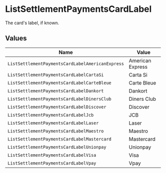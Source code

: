 # ListSettlementPaymentsCardLabel

The card's label, if known.


## Values

| Name                                             | Value                                            |
| ------------------------------------------------ | ------------------------------------------------ |
| `ListSettlementPaymentsCardLabelAmericanExpress` | American Express                                 |
| `ListSettlementPaymentsCardLabelCartaSi`         | Carta Si                                         |
| `ListSettlementPaymentsCardLabelCarteBleue`      | Carte Bleue                                      |
| `ListSettlementPaymentsCardLabelDankort`         | Dankort                                          |
| `ListSettlementPaymentsCardLabelDinersClub`      | Diners Club                                      |
| `ListSettlementPaymentsCardLabelDiscover`        | Discover                                         |
| `ListSettlementPaymentsCardLabelJcb`             | JCB                                              |
| `ListSettlementPaymentsCardLabelLaser`           | Laser                                            |
| `ListSettlementPaymentsCardLabelMaestro`         | Maestro                                          |
| `ListSettlementPaymentsCardLabelMastercard`      | Mastercard                                       |
| `ListSettlementPaymentsCardLabelUnionpay`        | Unionpay                                         |
| `ListSettlementPaymentsCardLabelVisa`            | Visa                                             |
| `ListSettlementPaymentsCardLabelVpay`            | Vpay                                             |